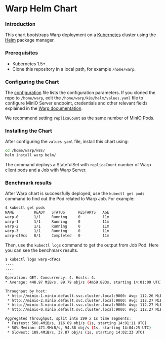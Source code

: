 # Warp Helm Chart

### Introduction

This chart bootstraps Warp deployment on a [Kubernetes](http://kubernetes.io) cluster using the [Helm](https://helm.sh) package manager.

### Prerequisites

- Kubernetes 1.5+.
- Clone this repository in a local path, for example `/home/warp`.

### Configuring the Chart

The [configuration](./values.yaml) file lists the configuration parameters. If you cloned the repo to `/home/warp`, edit the `/home/warp/k8s/helm/values.yaml` file to configure MinIO Server endpoint, credentials and other relevant fields explained in the [Warp documentation](https://github.com/stackhpc/warp#usage).

We recommend setting `replicaCount` as the same number of MinIO Pods.

### Installing the Chart

After configuring the `values.yaml` file, install this chart using:

```bash
cd /home/warp/k8s/
helm install warp helm/
```

The command deploys a StatefulSet with `replicaCount` number of Warp client pods and a Job with Warp Server.

### Benchmark results

After Warp chart is successfully deployed, use the `kubectl get pods` command to find out the Pod related to Warp Job. For example:

```sh
$ kubectl get pods
NAME         READY   STATUS      RESTARTS   AGE
warp-0       1/1     Running     0          11m
warp-1       1/1     Running     0          11m
warp-2       1/1     Running     0          11m
warp-3       1/1     Running     0          11m
warp-df9cs   0/1     Completed   0          11m
```

Then, use the `kubectl logs` command to get the output from Job Pod. Here you can see the benchmark results.

```sh
$ kubectl logs warp-df9cs
....
....
....
Operation: GET. Concurrency: 4. Hosts: 4.
* Average: 448.97 MiB/s, 89.79 obj/s (4m59.883s, starting 14:01:09 UTC)

Throughput by host:
 * http://minio-1.minio.default.svc.cluster.local:9000: Avg: 112.26 MiB/s, 22.45 obj/s (4m59.834s, starting 14:01:09 UTC)
 * http://minio-2.minio.default.svc.cluster.local:9000: Avg: 112.27 MiB/s, 22.45 obj/s (4m59.797s, starting 14:01:09 UTC)
 * http://minio-3.minio.default.svc.cluster.local:9000: Avg: 112.27 MiB/s, 22.45 obj/s (4m59.938s, starting 14:01:09 UTC)
 * http://minio-0.minio.default.svc.cluster.local:9000: Avg: 112.27 MiB/s, 22.45 obj/s (4m59.934s, starting 14:01:09 UTC)

Aggregated Throughput, split into 299 x 1s time segments:
 * Fastest: 580.4MiB/s, 116.09 obj/s (1s, starting 14:01:11 UTC)
 * 50% Median: 471.9MiB/s, 94.38 obj/s (1s, starting 14:04:25 UTC)
 * Slowest: 189.4MiB/s, 37.87 obj/s (1s, starting 14:02:23 UTC)
```

